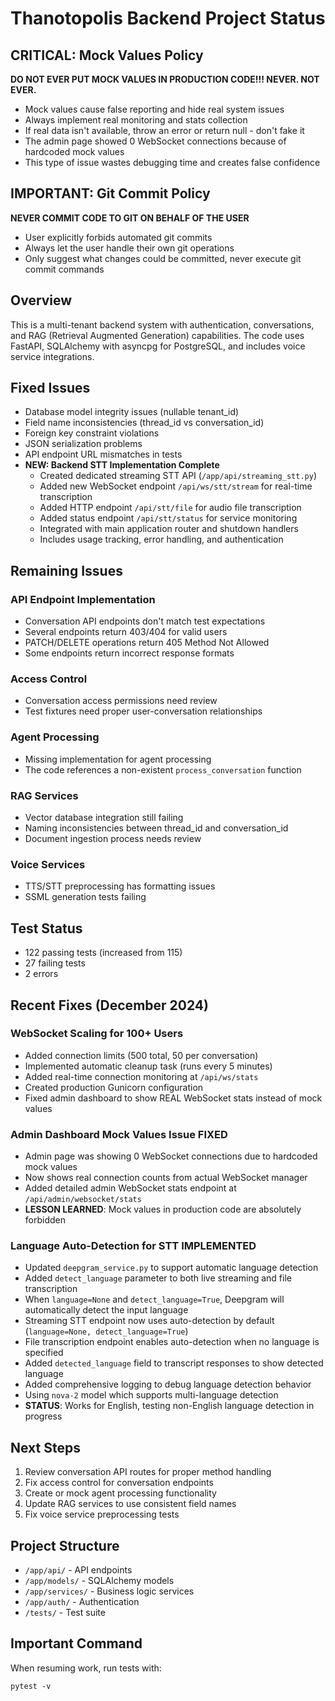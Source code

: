 # Thanotopolis Backend Project Status

## CRITICAL: Mock Values Policy
**DO NOT EVER PUT MOCK VALUES IN PRODUCTION CODE!!! NEVER. NOT EVER.**
- Mock values cause false reporting and hide real system issues
- Always implement real monitoring and stats collection
- If real data isn't available, throw an error or return null - don't fake it
- The admin page showed 0 WebSocket connections because of hardcoded mock values
- This type of issue wastes debugging time and creates false confidence

## IMPORTANT: Git Commit Policy
**NEVER COMMIT CODE TO GIT ON BEHALF OF THE USER**
- User explicitly forbids automated git commits
- Always let the user handle their own git operations
- Only suggest what changes could be committed, never execute git commit commands

## Overview
This is a multi-tenant backend system with authentication, conversations, and RAG (Retrieval Augmented Generation) capabilities. The code uses FastAPI, SQLAlchemy with asyncpg for PostgreSQL, and includes voice service integrations.

## Fixed Issues
- Database model integrity issues (nullable tenant_id)
- Field name inconsistencies (thread_id vs conversation_id)
- Foreign key constraint violations
- JSON serialization problems
- API endpoint URL mismatches in tests
- **NEW: Backend STT Implementation Complete**
  - Created dedicated streaming STT API (`/app/api/streaming_stt.py`)
  - Added new WebSocket endpoint `/api/ws/stt/stream` for real-time transcription
  - Added HTTP endpoint `/api/stt/file` for audio file transcription
  - Added status endpoint `/api/stt/status` for service monitoring
  - Integrated with main application router and shutdown handlers
  - Includes usage tracking, error handling, and authentication

## Remaining Issues

### API Endpoint Implementation
- Conversation API endpoints don't match test expectations
- Several endpoints return 403/404 for valid users
- PATCH/DELETE operations return 405 Method Not Allowed
- Some endpoints return incorrect response formats

### Access Control
- Conversation access permissions need review
- Test fixtures need proper user-conversation relationships

### Agent Processing
- Missing implementation for agent processing
- The code references a non-existent `process_conversation` function

### RAG Services
- Vector database integration still failing
- Naming inconsistencies between thread_id and conversation_id
- Document ingestion process needs review

### Voice Services
- TTS/STT preprocessing has formatting issues
- SSML generation tests failing

## Test Status
- 122 passing tests (increased from 115)
- 27 failing tests
- 2 errors

## Recent Fixes (December 2024)

### WebSocket Scaling for 100+ Users
- Added connection limits (500 total, 50 per conversation)
- Implemented automatic cleanup task (runs every 5 minutes)
- Added real-time connection monitoring at `/api/ws/stats`
- Created production Gunicorn configuration
- Fixed admin dashboard to show REAL WebSocket stats instead of mock values

### Admin Dashboard Mock Values Issue FIXED
- Admin page was showing 0 WebSocket connections due to hardcoded mock values
- Now shows real connection counts from actual WebSocket manager
- Added detailed admin WebSocket stats endpoint at `/api/admin/websocket/stats`
- **LESSON LEARNED**: Mock values in production code are absolutely forbidden

### Language Auto-Detection for STT IMPLEMENTED
- Updated `deepgram_service.py` to support automatic language detection
- Added `detect_language` parameter to both live streaming and file transcription
- When `language=None` and `detect_language=True`, Deepgram will automatically detect the input language
- Streaming STT endpoint now uses auto-detection by default (`language=None, detect_language=True`)
- File transcription endpoint enables auto-detection when no language is specified
- Added `detected_language` field to transcript responses to show detected language
- Added comprehensive logging to debug language detection behavior
- Using `nova-2` model which supports multi-language detection
- **STATUS**: Works for English, testing non-English language detection in progress

## Next Steps
1. Review conversation API routes for proper method handling
2. Fix access control for conversation endpoints
3. Create or mock agent processing functionality
4. Update RAG services to use consistent field names
5. Fix voice service preprocessing tests

## Project Structure
- `/app/api/` - API endpoints
- `/app/models/` - SQLAlchemy models
- `/app/services/` - Business logic services
- `/app/auth/` - Authentication
- `/tests/` - Test suite

## Important Command
When resuming work, run tests with:
```
pytest -v
```